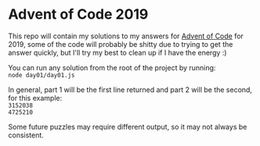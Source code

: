 # Advent of Code 2019

This repo will contain my solutions to my answers for [Advent of Code](https://adventofcode.com/) for 2019, some of the code will probably be shitty due to trying to get the answer quickly, but I'll try my best to clean up if I have the energy :)

You can run any solution from the root of the project by running:  
`node day01/day01.js`

In general, part 1 will be the first line returned and part 2 will be the second, for this example:  
`3152038`  
`4725210`

Some future puzzles may require different output, so it may not always be consistent.
